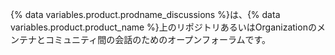 {% data variables.product.prodname_discussions %}は、{% data variables.product.product_name %}上のリポジトリあるいはOrganizationのメンテナとコミュニティ間の会話のためのオープンフォーラムです。
